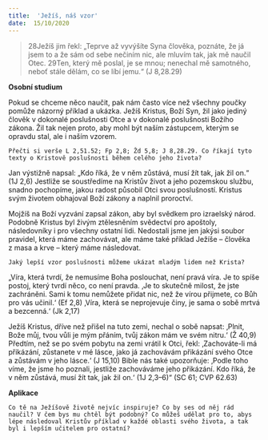 ```yaml
---
title:  'Ježíš, náš vzor'
date:  15/10/2020
---
```


> <p></p>
> 28Ježíš jim řekl: „Teprve až vyvýšíte Syna člověka, poznáte, že já jsem to a že sám od sebe nečiním nic, ale mluvím tak, jak mě naučil Otec. 29Ten, který mě poslal, je se mnou; nenechal mě samotného, neboť stále dělám, co se líbí jemu.“ (J 8,28.29)

**Osobní studium**

Pokud se chceme něco naučit, pak nám často více než všechny poučky pomůže názorný příklad a ukázka. Ježíš Kristus, Boží Syn, žil jako jediný člověk v dokonalé poslušnosti Otce a v dokonalé poslušnosti Božího zákona. Žil tak nejen proto, aby mohl být naším zástupcem, kterým se opravdu stal, ale i naším vzorem.

`Přečti si verše L 2,51.52; Fp 2,8; Žd 5,8; J 8,28.29. Co říkají tyto texty o Kristově poslušnosti během celého jeho života?`

Jan výstižně napsal: „Kdo říká, že v něm zůstává, musí žít tak, jak žil on.“ (1J 2,6) Jestliže se soustředíme na Kristův život a jeho pozemskou službu, snadno pochopíme, jakou radost působil Otci svou poslušností. Kristus svým životem obhajoval Boží zákony a naplnil proroctví.

Mojžíš na Boží vyzvání zapsal zákon, aby byl svědkem pro izraelský národ. Podobně Kristus byl živým ztělesněním svědectví pro apoštoly, následovníky i pro všechny ostatní lidi. Nedostali jsme jen jakýsi soubor pravidel, která máme zachovávat, ale máme také příklad Ježíše – člověka z masa a krve – který máme následovat.

`Jaký lepší vzor poslušnosti můžeme ukázat mladým lidem než Krista?`

„Víra, která tvrdí, že nemusíme Boha poslouchat, není pravá víra. Je to spíše postoj, který tvrdí něco, co není pravda. ‚Je to skutečně milost, že jste zachráněni. Sami k tomu nemůžete přidat nic, než že vírou přijmete, co Bůh pro vás učinil.‘ (Ef 2,8) ‚Víra, která se neprojevuje činy, je sama o sobě mrtvá a bezcenná.‘ (Jk 2,17)

Ježíš Kristus, dříve než přišel na tuto zemi, nechal o sobě napsat: ‚Plnit, Bože můj, tvou vůli je mým přáním, tvůj zákon mám ve svém nitru.‘ (Ž 40,9) Předtím, než se po svém pobytu na zemi vrátil k Otci, řekl: ‚Zachováte-li má přikázání, zůstanete v mé lásce, jako já zachovávám přikázání svého Otce a zůstávám v jeho lásce.‘ (J 15,10) Bible nás také upozorňuje: ‚Podle toho víme, že jsme ho poznali, jestliže zachováváme jeho přikázání. Kdo říká, že v něm zůstává, musí žít tak, jak žil on.‘ (1J 2,3–6)“ (SC 61; CVP 62.63)

**Aplikace**

`Co tě na Ježíšově životě nejvíc inspiruje? Co by ses od něj rád naučil? V čem bys mu chtěl být podobný? Co můžeš udělat pro to, abys lépe následoval Kristův příklad v každé oblasti svého života, a tak byl i lepším učitelem pro ostatní?`